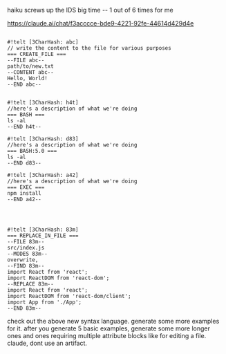 haiku screws up the IDS big time -- 1 out of 6 times for me

https://claude.ai/chat/f3acccce-bde9-4221-92fe-44614d429d4e



```

#!telt [3CharHash: abc]
// write the content to the file for various purposes
=== CREATE_FILE ===
--FILE abc--
path/to/new.txt
--CONTENT abc--
Hello, World!
--END abc--


#!telt [3CharHash: h4t]
//here's a description of what we're doing
=== BASH ===
ls -al
--END h4t--

#!telt [3CharHash: d83]
//here's a description of what we're doing
=== BASH:5.0 ===
ls -al
--END d83--

#!telt [3CharHash: a42]
//here's a description of what we're doing
=== EXEC ===
npm install
--END a42--




#!telt [3CharHash: 83m]
=== REPLACE_IN_FILE ===
--FILE 83m--
src/index.js
--MODES 83m--
overwrite, 
--FIND 83m--
import React from 'react';
import ReactDOM from 'react-dom';
--REPLACE 83m--
import React from 'react';
import ReactDOM from 'react-dom/client';
import App from './App';
--END 83m--

```

check out the above new syntax language.  generate some more examples for it.  after you generate 5 basic examples, generate some more longer ones and ones requiring multiple attribute blocks like for editing a file. claude,  dont use an artifact. 
